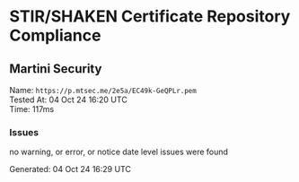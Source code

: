 # STIR/SHAKEN Certificate Repository Compliance

## Martini Security

Name: `https://p.mtsec.me/2e5a/EC49k-GeQPLr.pem`\
Tested At: 04 Oct 24 16:20 UTC\
Time: 117ms

### Issues

no warning, or error, or notice date level issues were found

Generated: 04 Oct 24 16:29 UTC